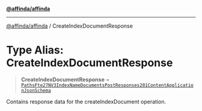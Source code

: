 [**@affinda/affinda**](../README.md)

***

[@affinda/affinda](../globals.md) / CreateIndexDocumentResponse

# Type Alias: CreateIndexDocumentResponse

> **CreateIndexDocumentResponse** = [`PathsFte27NV3IndexNameDocumentsPostResponses201ContentApplicationJsonSchema`](../interfaces/PathsFte27NV3IndexNameDocumentsPostResponses201ContentApplicationJsonSchema.md)

Contains response data for the createIndexDocument operation.
